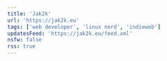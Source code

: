 ```yaml
---
title: 'Jak2k'
url: 'https://jak2k.eu'
tags: ['web developer', 'linux nerd', 'indieweb']
updatesFeed: 'https://jak2k.eu/feed.xml'
nsfw: false
rss: true
---
```

